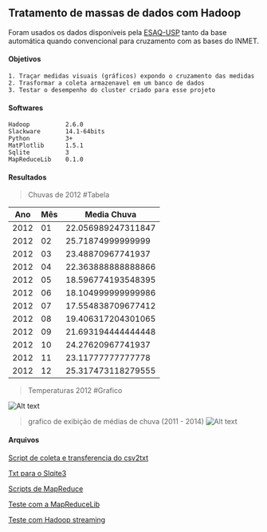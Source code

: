 ## Tratamento de massas de dados com Hadoop

Foram usados os dados disponíveis pela [ESAQ-USP](http://www.leb.esalq.usp.br/base.html) 
tanto da base automática quando convencional para cruzamento com as bases do INMET.

#### Objetivos
	1. Traçar medidas visuais (gráficos) expondo o cruzamento das medidas
	2. Trasformar a coleta armazenavel em um banco de dados
	3. Testar o desempenho do cluster criado para esse projeto

#### Softwares
	Hadoop 			2.6.0
	Slackware		14.1-64bits
	Python			3+
	MatPlotlib		1.5.1
	Sqlite			3
	MapReduceLib	0.1.0
	
#### Resultados

> Chuvas de 2012 #Tabela


Ano|Mês|Media Chuva
|---|---|---|
2012|01|22.056989247311847
2012|02|25.71874999999999
2012|03|23.48870967741937
2012|04|22.363888888888866
2012|05|18.596774193548395
2012|06|18.104999999999986
2012|07|17.554838709677412
2012|08|19.406317204301065
2012|09|21.693194444444448
2012|10|24.27620967741937
2012|11|23.11777777777778
2012|12|25.317473118279555

> Temperaturas 2012 #Grafico

![Alt text](https://lh6.googleusercontent.com/-B4E7O-7K1o0/VYD265TItdI/AAAAAAAADyQ/6_ONeYWkX9A/w1044-h519-no/alegria.jgp.png)


> grafico de exibição de médias de chuva (2011 - 2014)
![Alt text](https://lh3.googleusercontent.com/-iiXVqnUsNnQ/VaSH8AKQ9eI/AAAAAAAAD5Q/4i-RwZN3U0s/w1044-h503-no/chuva.png)

#### Arquivos
[Script de coleta e transferencia do csv2txt](https://github.com/z4r4tu5tr4/Hadoop-diario/tree/master/Projetos/metereologia/coleta)
	
[Txt para o Slqite3](https://github.com/z4r4tu5tr4/Hadoop-diario/blob/master/Projetos/metereologia/txt_2_sqlite.py)
	
[Scripts de MapReduce](https://github.com/z4r4tu5tr4/Hadoop-diario/tree/master/Projetos/metereologia/cruzamento)
	
[Teste com a MapReduceLib](https://github.com/z4r4tu5tr4/Hadoop-diario/blob/master/Projetos/metereologia/cruzamento/cruzamento_plot.py)

[Teste com Hadoop streaming](https://github.com/z4r4tu5tr4/Hadoop-diario/blob/master/Projetos/metereologia/hadoop_map_reduce.sh)
